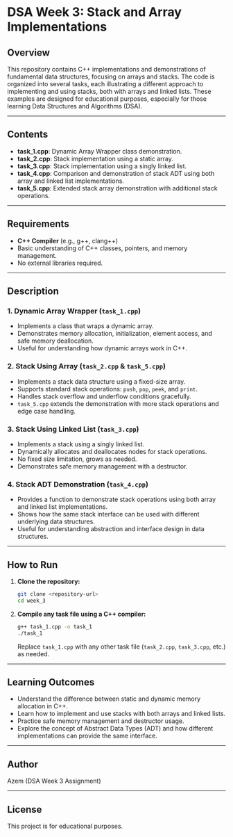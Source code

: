 # DSA Week 3: Stack and Array Implementations

## Overview

This repository contains C++ implementations and demonstrations of fundamental data structures, focusing on arrays and stacks. The code is organized into several tasks, each illustrating a different approach to implementing and using stacks, both with arrays and linked lists. These examples are designed for educational purposes, especially for those learning Data Structures and Algorithms (DSA).

---

## Contents

- **task_1.cpp**: Dynamic Array Wrapper class demonstration.
- **task_2.cpp**: Stack implementation using a static array.
- **task_3.cpp**: Stack implementation using a singly linked list.
- **task_4.cpp**: Comparison and demonstration of stack ADT using both array and linked list implementations.
- **task_5.cpp**: Extended stack array demonstration with additional stack operations.

---

## Requirements

- **C++ Compiler** (e.g., g++, clang++)
- Basic understanding of C++ classes, pointers, and memory management.
- No external libraries required.

---

## Description

### 1. Dynamic Array Wrapper (`task_1.cpp`)
- Implements a class that wraps a dynamic array.
- Demonstrates memory allocation, initialization, element access, and safe memory deallocation.
- Useful for understanding how dynamic arrays work in C++.

### 2. Stack Using Array (`task_2.cpp` & `task_5.cpp`)
- Implements a stack data structure using a fixed-size array.
- Supports standard stack operations: `push`, `pop`, `peek`, and `print`.
- Handles stack overflow and underflow conditions gracefully.
- `task_5.cpp` extends the demonstration with more stack operations and edge case handling.

### 3. Stack Using Linked List (`task_3.cpp`)
- Implements a stack using a singly linked list.
- Dynamically allocates and deallocates nodes for stack operations.
- No fixed size limitation, grows as needed.
- Demonstrates safe memory management with a destructor.

### 4. Stack ADT Demonstration (`task_4.cpp`)
- Provides a function to demonstrate stack operations using both array and linked list implementations.
- Shows how the same stack interface can be used with different underlying data structures.
- Useful for understanding abstraction and interface design in data structures.

---

## How to Run

1. **Clone the repository:**
    ```sh
    git clone <repository-url>
    cd week_3
    ```

2. **Compile any task file using a C++ compiler:**
    ```sh
    g++ task_1.cpp -o task_1
    ./task_1
    ```

    Replace `task_1.cpp` with any other task file (`task_2.cpp`, `task_3.cpp`, etc.) as needed.

---

## Learning Outcomes

- Understand the difference between static and dynamic memory allocation in C++.
- Learn how to implement and use stacks with both arrays and linked lists.
- Practice safe memory management and destructor usage.
- Explore the concept of Abstract Data Types (ADT) and how different implementations can provide the same interface.

---

## Author

Azem (DSA Week 3 Assignment)

---

## License

This project is for educational purposes.